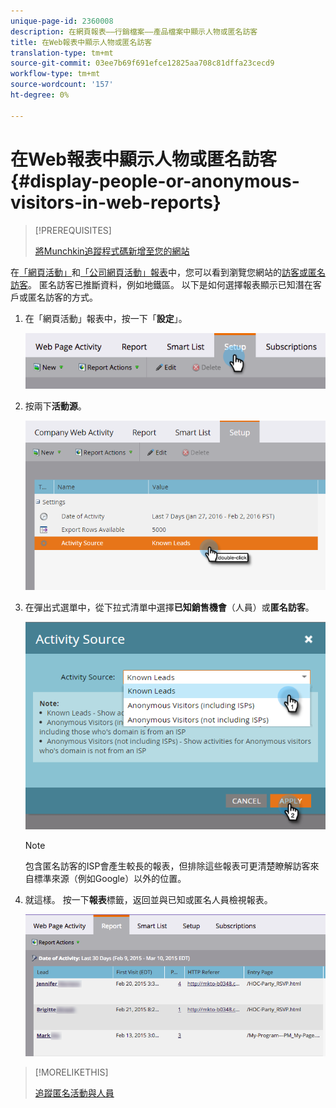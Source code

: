 ```yaml
---
unique-page-id: 2360008
description: 在網頁報表——行銷檔案——產品檔案中顯示人物或匿名訪客
title: 在Web報表中顯示人物或匿名訪客
translation-type: tm+mt
source-git-commit: 03ee7b69f691efce12825aa708c81dffa23cecd9
workflow-type: tm+mt
source-wordcount: '157'
ht-degree: 0%

---
```



# 在Web報表中顯示人物或匿名訪客{#display-people-or-anonymous-visitors-in-web-reports}

>[!PREREQUISITES]
>
>[將Munchkin追蹤程式碼新增至您的網站](/help/marketo/product-docs/administration/additional-integrations/add-munchkin-tracking-code-to-your-website.md)

在[「網頁活動」](/help/marketo/product-docs/reporting/basic-reporting/report-types/web-page-activity-report.md)和[「公司網頁活動」報表](/help/marketo/product-docs/reporting/basic-reporting/report-types/company-web-activity-report.md)中，您可以看到瀏覽您網站的[訪客或匿名訪客](/help/marketo/product-docs/core-marketo-concepts/smart-lists-and-static-lists/managing-people-in-smart-lists/understanding-anonymous-activity-and-people.md)。 匿名訪客已推斷資料，例如地鐵區。  以下是如何選擇報表顯示已知潛在客戶或匿名訪客的方式。

1. 在「網頁活動」報表中，按一下「**設定**」。

   ![](assets/image2015-3-10-11-3a43-3a13.png)

1. 按兩下&#x200B;**活動源**。

   ![](assets/image2016-2-2-14-3a5-3a59.png)

1. 在彈出式選單中，從下拉式清單中選擇&#x200B;**已知銷售機會**（人員）或&#x200B;**匿名訪客**。

   ![](assets/image2016-2-2-14-3a7-3a8.png)

   >[!NOTE]
   >
   >包含匿名訪客的ISP會產生較長的報表，但排除這些報表可更清楚瞭解訪客來自標準來源（例如Google）以外的位置。

1. 就這樣。 按一下&#x200B;**報表**&#x200B;標籤，返回並與已知或匿名人員檢視報表。

   ![](assets/image2015-3-10-11-3a48-3a36.png)

>[!MORELIKETHIS]
>
>[追蹤匿名活動與人員](/help/marketo/product-docs/reporting/basic-reporting/report-activity/tracking-anonymous-activity-and-people.md)
